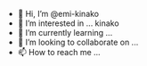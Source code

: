 - 👋 Hi, I’m @emi-kinako
- 👀 I’m interested in ... kinako
- 🌱 I’m currently learning ...
- 💞️ I’m looking to collaborate on ...
- 📫 How to reach me ...

<!---
emi-kinako/emi-kinako is a ✨ special ✨ repository because its `README.md` (this file) appears on your GitHub profile.
You can click the Preview link to take a look at your changes.
--->
